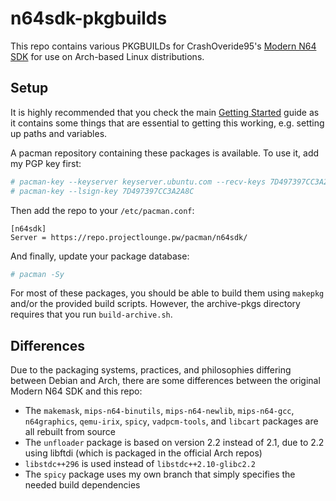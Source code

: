 # n64sdk-pkgbuilds
This repo contains various PKGBUILDs for CrashOveride95's [Modern N64 SDK](https://crashoveride95.github.io/n64hbrew/modernsdk/index.html) for use on Arch-based Linux distributions.

## Setup
It is highly recommended that you check the main [Getting Started](https://crashoveride95.github.io/n64hbrew/modernsdk/startoff.html) guide as it contains some things that are essential to getting this working, e.g. setting up paths and variables.

A pacman repository containing these packages is available. To use it, add my PGP key first:
```sh
# pacman-key --keyserver keyserver.ubuntu.com --recv-keys 7D497397CC3A2A8C
# pacman-key --lsign-key 7D497397CC3A2A8C
```

Then add the repo to your `/etc/pacman.conf`:
```
[n64sdk]
Server = https://repo.projectlounge.pw/pacman/n64sdk/
```

And finally, update your package database:
```sh
# pacman -Sy
```

For most of these packages, you should be able to build them using `makepkg` and/or the provided build scripts. However, the archive-pkgs directory requires that you run `build-archive.sh`.

## Differences
Due to the packaging systems, practices, and philosophies differing between Debian and Arch, there are some differences between the original Modern N64 SDK and this repo:
- The `makemask`, `mips-n64-binutils`, `mips-n64-newlib`, `mips-n64-gcc`, `n64graphics`, `qemu-irix`, `spicy`, `vadpcm-tools`, and `libcart` packages are all rebuilt from source
- The `unfloader` package is based on version 2.2 instead of 2.1, due to 2.2 using libftdi (which is packaged in the official Arch repos)
- `libstdc++296` is used instead of `libstdc++2.10-glibc2.2`
- The `spicy` package uses my own branch that simply specifies the needed build dependencies
